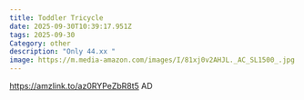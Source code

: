 ```yaml
---
title: Toddler Tricycle
date: 2025-09-30T10:39:17.951Z
tags: 2025-09-30
Category: other
description: "Only 44.xx "
image: https://m.media-amazon.com/images/I/81xj0v2AHJL._AC_SL1500_.jpg
---
```

https://amzlink.to/az0RYPeZbR8t5
AD